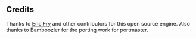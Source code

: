 ## Credits

Thanks to [Eric Fry](https://github.com/yuv422/cosmo-engine) and other contributors for this open source engine.  Also thanks to Bamboozler for the porting work for portmaster.

